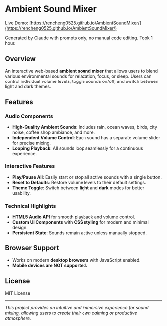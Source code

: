 # Ambient Sound Mixer

Live Demo: [https://rencheng0525.github.io/AmbientSoundMixer/](https://rencheng0525.github.io/AmbientSoundMixer/)

Generated by Claude with prompts only, no manual code editing. Took 1 hour.

## Overview
An interactive web-based **ambient sound mixer** that allows users to blend various environmental sounds for relaxation, focus, or sleep. Users can control individual volume levels, toggle sounds on/off, and switch between light and dark themes.

## Features

### Audio Components
- **High-Quality Ambient Sounds**: Includes rain, ocean waves, birds, city noise, coffee shop ambiance, and more.
- **Independent Volume Control**: Each sound has a separate volume slider for precise mixing.
- **Looping Playback**: All sounds loop seamlessly for a continuous experience.

### Interactive Features
- **Play/Pause All**: Easily start or stop all active sounds with a single button.
- **Reset to Defaults**: Restore volume levels to their default settings.
- **Theme Toggle**: Switch between **light** and **dark** modes for better usability.

### Technical Highlights
- **HTML5 Audio API** for smooth playback and volume control.
- **Custom UI Components** with **CSS styling** for modern and minimal design.
- **Persistent State**: Sounds remain active unless manually stopped.

## Browser Support
- Works on modern **desktop browsers** with JavaScript enabled.
- **Mobile devices are NOT supported.**

## License
MIT License

---

*This project provides an intuitive and immersive experience for sound mixing, allowing users to create their own calming or productive atmosphere.*
